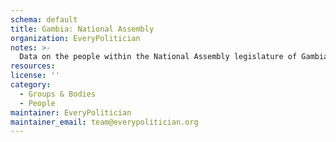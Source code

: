 ```yaml
---
schema: default
title: Gambia: National Assembly
organization: EveryPolitician
notes: >-
  Data on the people within the National Assembly legislature of Gambia.
resources:
license: ''
category:
  - Groups & Bodies
  - People
maintainer: EveryPolitician
maintainer_email: team@everypolitician.org
---
```

